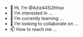 - 👋 Hi, I’m @Aziz445i2hhso
- 👀 I’m interested in ...
- 🌱 I’m currently learning ...
- 💞️ I’m looking to collaborate on ...
- 📫 How to reach me ...

<!---
Aziz445i2hhso/Aziz445i2hhso is a ✨ special ✨ repository because its `README.md` (this file) appears on your GitHub profile.
You can click the Preview link to take a look at your changes.
--->

